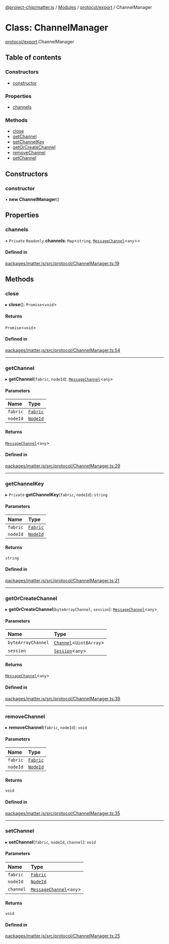 [@project-chip/matter.js](../README.md) / [Modules](../modules.md) / [protocol/export](../modules/protocol_export.md) / ChannelManager

# Class: ChannelManager

[protocol/export](../modules/protocol_export.md).ChannelManager

## Table of contents

### Constructors

- [constructor](protocol_export.ChannelManager.md#constructor)

### Properties

- [channels](protocol_export.ChannelManager.md#channels)

### Methods

- [close](protocol_export.ChannelManager.md#close)
- [getChannel](protocol_export.ChannelManager.md#getchannel)
- [getChannelKey](protocol_export.ChannelManager.md#getchannelkey)
- [getOrCreateChannel](protocol_export.ChannelManager.md#getorcreatechannel)
- [removeChannel](protocol_export.ChannelManager.md#removechannel)
- [setChannel](protocol_export.ChannelManager.md#setchannel)

## Constructors

### constructor

• **new ChannelManager**()

## Properties

### channels

• `Private` `Readonly` **channels**: `Map`<`string`, [`MessageChannel`](protocol_export.MessageChannel.md)<`any`\>\>

#### Defined in

[packages/matter.js/src/protocol/ChannelManager.ts:19](https://github.com/project-chip/matter.js/blob/16d5b0d/packages/matter.js/src/protocol/ChannelManager.ts#L19)

## Methods

### close

▸ **close**(): `Promise`<`void`\>

#### Returns

`Promise`<`void`\>

#### Defined in

[packages/matter.js/src/protocol/ChannelManager.ts:54](https://github.com/project-chip/matter.js/blob/16d5b0d/packages/matter.js/src/protocol/ChannelManager.ts#L54)

___

### getChannel

▸ **getChannel**(`fabric`, `nodeId`): [`MessageChannel`](protocol_export.MessageChannel.md)<`any`\>

#### Parameters

| Name | Type |
| :------ | :------ |
| `fabric` | [`Fabric`](fabric_export.Fabric.md) |
| `nodeId` | [`NodeId`](../modules/datatype_export.md#nodeid) |

#### Returns

[`MessageChannel`](protocol_export.MessageChannel.md)<`any`\>

#### Defined in

[packages/matter.js/src/protocol/ChannelManager.ts:29](https://github.com/project-chip/matter.js/blob/16d5b0d/packages/matter.js/src/protocol/ChannelManager.ts#L29)

___

### getChannelKey

▸ `Private` **getChannelKey**(`fabric`, `nodeId`): `string`

#### Parameters

| Name | Type |
| :------ | :------ |
| `fabric` | [`Fabric`](fabric_export.Fabric.md) |
| `nodeId` | [`NodeId`](../modules/datatype_export.md#nodeid) |

#### Returns

`string`

#### Defined in

[packages/matter.js/src/protocol/ChannelManager.ts:21](https://github.com/project-chip/matter.js/blob/16d5b0d/packages/matter.js/src/protocol/ChannelManager.ts#L21)

___

### getOrCreateChannel

▸ **getOrCreateChannel**(`byteArrayChannel`, `session`): [`MessageChannel`](protocol_export.MessageChannel.md)<`any`\>

#### Parameters

| Name | Type |
| :------ | :------ |
| `byteArrayChannel` | [`Channel`](../interfaces/common_export.Channel.md)<`Uint8Array`\> |
| `session` | [`Session`](../interfaces/session_export.Session.md)<`any`\> |

#### Returns

[`MessageChannel`](protocol_export.MessageChannel.md)<`any`\>

#### Defined in

[packages/matter.js/src/protocol/ChannelManager.ts:39](https://github.com/project-chip/matter.js/blob/16d5b0d/packages/matter.js/src/protocol/ChannelManager.ts#L39)

___

### removeChannel

▸ **removeChannel**(`fabric`, `nodeId`): `void`

#### Parameters

| Name | Type |
| :------ | :------ |
| `fabric` | [`Fabric`](fabric_export.Fabric.md) |
| `nodeId` | [`NodeId`](../modules/datatype_export.md#nodeid) |

#### Returns

`void`

#### Defined in

[packages/matter.js/src/protocol/ChannelManager.ts:35](https://github.com/project-chip/matter.js/blob/16d5b0d/packages/matter.js/src/protocol/ChannelManager.ts#L35)

___

### setChannel

▸ **setChannel**(`fabric`, `nodeId`, `channel`): `void`

#### Parameters

| Name | Type |
| :------ | :------ |
| `fabric` | [`Fabric`](fabric_export.Fabric.md) |
| `nodeId` | [`NodeId`](../modules/datatype_export.md#nodeid) |
| `channel` | [`MessageChannel`](protocol_export.MessageChannel.md)<`any`\> |

#### Returns

`void`

#### Defined in

[packages/matter.js/src/protocol/ChannelManager.ts:25](https://github.com/project-chip/matter.js/blob/16d5b0d/packages/matter.js/src/protocol/ChannelManager.ts#L25)
